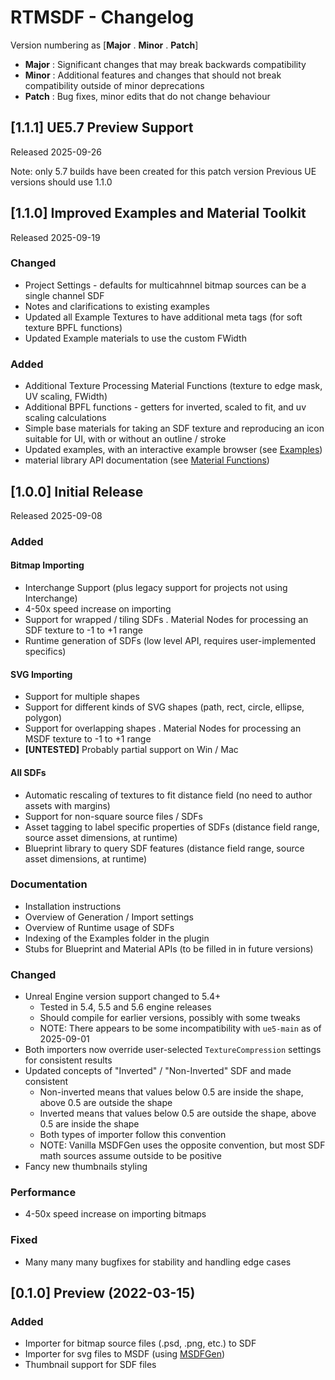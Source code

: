 # RTMSDF - Changelog
Version numbering as [**Major** . **Minor** . **Patch**]
- **Major** : Significant changes that may break backwards compatibility
- **Minor** : Additional features and changes that should not break compatibility outside of minor deprecations
- **Patch** : Bug fixes, minor edits that do not change behaviour

## [1.1.1] UE5.7 Preview Support
Released 2025-09-26

Note: only 5.7 builds have been created for this patch version
Previous UE versions should use 1.1.0

## [1.1.0] Improved Examples and Material Toolkit
Released 2025-09-19

### Changed
- Project Settings - defaults for multicahnnel bitmap sources can be a single channel SDF
- Notes and clarifications to existing examples
- Updated all Example Textures to have additional meta tags (for soft texture BPFL functions)
- Updated Example materials to use the custom FWidth

### Added
- Additional Texture Processing Material Functions (texture to edge mask, UV scaling, FWidth)
- Additional BPFL functions - getters for inverted, scaled to fit, and uv scaling calculations
- Simple base materials for taking an SDF texture and reproducing an icon suitable for UI, with or without an outline / stroke
- Updated examples, with an interactive example browser (see [Examples](./Docs/Examples/Index.md))
- material library API documentation (see [Material Functions](./Docs/MaterialFunctions/Index.md))


## [1.0.0] Initial Release
Released 2025-09-08

### Added
#### Bitmap Importing
- Interchange Support (plus legacy support for projects not using Interchange)
- 4-50x speed increase on importing
- Support for wrapped / tiling SDFs
. Material Nodes for processing an SDF texture to -1 to +1 range
- Runtime generation of SDFs (low level API, requires user-implemented specifics)

#### SVG Importing
- Support for multiple shapes
- Support for different kinds of SVG shapes (path, rect, circle, ellipse, polygon)
- Support for overlapping shapes
. Material Nodes for processing an MSDF texture to -1 to +1 range
- **[UNTESTED]** Probably partial support on Win / Mac

#### All SDFs
- Automatic rescaling of textures to fit distance field (no need to author assets with margins)
- Support for non-square source files / SDFs
- Asset tagging to label specific properties of SDFs (distance field range, source asset dimensions, at runtime)
- Blueprint library to query SDF features (distance field range, source asset dimensions, at runtime)

### Documentation
- Installation instructions
- Overview of Generation / Import settings
- Overview of Runtime usage of SDFs
- Indexing of the Examples folder in the plugin
- Stubs for Blueprint and Material APIs (to be filled in in future versions)

### Changed
- Unreal Engine version support changed to 5.4+
  - Tested in 5.4, 5.5 and 5.6 engine releases
  - Should compile for earlier versions, possibly with some tweaks
  - NOTE: There appears to be some incompatibility with `ue5-main` as of 2025-09-01
- Both importers now override user-selected `TextureCompression` settings for consistent results
- Updated concepts of "Inverted" / "Non-Inverted" SDF and made consistent 
  - Non-inverted means that values below 0.5 are inside the shape, above 0.5 are outside the shape
  - Inverted means that values below 0.5 are outside the shape, above 0.5 are inside the shape
  - Both types of importer follow this convention
  - NOTE: Vanilla MSDFGen uses the opposite convention, but most SDF math sources assume outside to be positive
- Fancy new thumbnails styling

### Performance
- 4-50x speed increase on importing bitmaps

### Fixed
- Many many many bugfixes for stability and handling edge cases

## [0.1.0] Preview (2022-03-15)
### Added 
- Importer for bitmap source files (.psd, .png, etc.) to SDF
- Importer for svg files to MSDF (using [MSDFGen](https://github.com/Chlumsky/msdfgen))
- Thumbnail support for SDF files